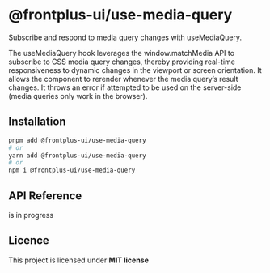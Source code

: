 # @frontplus-ui/use-media-query

Subscribe and respond to media query changes with useMediaQuery.

The useMediaQuery hook leverages the window.matchMedia API to subscribe to CSS media query changes, thereby providing real-time responsiveness to dynamic changes in the viewport or screen orientation. It allows the component to rerender whenever the media query’s result changes. It throws an error if attempted to be used on the server-side (media queries only work in the browser).

## Installation

```bash
pnpm add @frontplus-ui/use-media-query
# or
yarn add @frontplus-ui/use-media-query
# or
npm i @frontplus-ui/use-media-query
```

## API Reference

is in progress

## Licence

This project is licensed under **MIT license**
